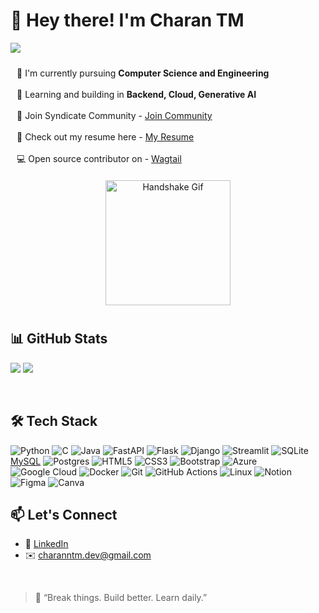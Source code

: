 # 👋 Hey there! I'm Charan TM

<p align = 'left'> <img src="https://komarev.com/ghpvc/?username=charantm7&label=PROFILE+VIEWS"/></p>

<div style="display: flex; flex-wrap: wrap; align-items: center;">
  <div style="flex: 1 1 300px; min-width: 250px; padding: 10px;">
    🔭 I'm currently pursuing <strong>Computer Science and Engineering</strong><br/><br/>
    🧪 Learning and building in <strong>Backend, Cloud, Generative AI</strong><br/><br/>
    🧩 Join Syndicate Community - <a href="https://chat.whatsapp.com/DeDalHva5JkKbTNZRDAMYt">Join Community</a><br/><br/>
    📑 Check out my resume here - <a href="https://drive.google.com/file/d/1WP7snAuPjjVY5yuhR0M-g6ZCvATQSNBX/view?usp=sharing">My Resume</a><br/><br/>
    💻 Open source contributor on - <a href="https://github.com/wagtail/">Wagtail</a>
  </div>
  <div style="flex: 1 1 200px; min-width: 100px; text-align: center; padding: 10px;">
    <img src="https://media0.giphy.com/media/v1.Y2lkPTc5MGI3NjExeHZ5d3o4aXgyOGNlbnZiYWxlanFnd3FnMjN6YngwYTY0cWFzeHpwNyZlcD12MV9pbnRlcm5hbF9naWZfYnlfaWQmY3Q9Zw/S9d8XB557e8phGLBVS/giphy.gif" width="200" alt="Handshake Gif"/>
  </div>
</div>



## 📊 GitHub Stats

![](https://github-readme-stats.vercel.app/api?username=charantm7&theme=dark&hide_border=false&include_all_commits=false&count_private=false)
![](https://nirzak-streak-stats.vercel.app/?user=charantm7&theme=dark&hide_border=false)

</br>

## 🛠 Tech Stack

![Python](https://img.shields.io/badge/python-3670A0?style=plastic&logo=python&logoColor=ffdd54)
![C](https://img.shields.io/badge/c-%2300599C.svg?style=flat&logo=c&logoColor=white)
![Java](https://img.shields.io/badge/java-%23ED8B00.svg?style=flat&logo=openjdk&logoColor=white)
![FastAPI](https://img.shields.io/badge/FastAPI-005571?style=plastic&logo=fastapi)
![Flask](https://img.shields.io/badge/flask-%23000.svg?style=flat&logo=flask&logoColor=white)
![Django](https://img.shields.io/badge/django-%23092E20.svg?style=flat&logo=django&logoColor=white)
![Streamlit](https://img.shields.io/badge/Streamlit-%23FE4B4B.svg?style=flat&logo=streamlit&logoColor=white)
![SQLite](https://img.shields.io/badge/sqlite-%2307405e.svg?style=flat&logo=sqlite&logoColor=white)
[MySQL](https://img.shields.io/badge/mysql-4479A1.svg?style=flat&logo=mysql&logoColor=white)
![Postgres](https://img.shields.io/badge/postgres-%23316192.svg?style=flat&logo=postgresql&logoColor=white)
![HTML5](https://img.shields.io/badge/html5-%23E34F26.svg?style=flat&logo=html5&logoColor=white)
![CSS3](https://img.shields.io/badge/css3-%231572B6.svg?style=flat&logo=css3&logoColor=white)
![Bootstrap](https://img.shields.io/badge/bootstrap-%238511FA.svg?style=flat&logo=bootstrap&logoColor=white)
![Azure](https://img.shields.io/badge/azure-%230072C6.svg?style=flat&logo=microsoftazure&logoColor=white)
![Google Cloud](https://img.shields.io/badge/GoogleCloud-%234285F4.svg?style=flat&logo=google-cloud&logoColor=white)
![Docker](https://img.shields.io/badge/docker-%230db7ed.svg?style=flat&logo=docker&logoColor=white)
![Git](https://img.shields.io/badge/git-%23F05033.svg?style=flat&logo=git&logoColor=white) 
![GitHub Actions](https://img.shields.io/badge/github%20actions-%232671E5.svg?style=flat&logo=githubactions&logoColor=white)
![Linux](https://img.shields.io/badge/Linux-FCC624?style=flat&logo=linux&logoColor=black)
![Notion](https://img.shields.io/badge/Notion-%23000000.svg?style=plastic&logo=notion&logoColor=white)
![Figma](https://img.shields.io/badge/figma-%23F24E1E.svg?style=flat&logo=figma&logoColor=white)
![Canva](https://img.shields.io/badge/Canva-%2300C4CC.svg?style=flat&logo=Canva&logoColor=white)
</br>

## 📫 Let's Connect

- 🔗 [LinkedIn](https://www.linkedin.com/in/charantm/) 
- ✉️ [charanntm.dev@gmail.com](mailto:charanntm.dev@gmail.com)

</br>

> 💬 “Break things. Build better. Learn daily.”

<!-- Proudly created with GPRM ( https://gprm.itsvg.in ) -->
